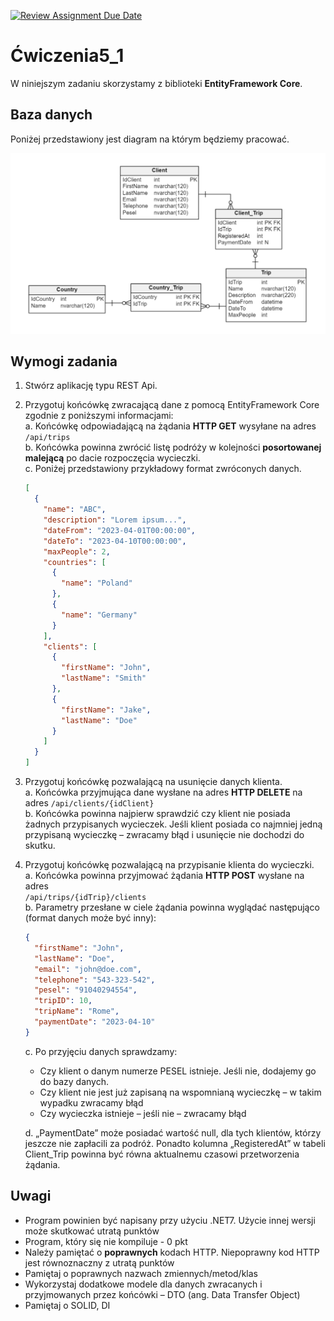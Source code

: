[![Review Assignment Due Date](https://classroom.github.com/assets/deadline-readme-button-24ddc0f5d75046c5622901739e7c5dd533143b0c8e959d652212380cedb1ea36.svg)](https://classroom.github.com/a/TDJBGjnl)
# Ćwiczenia5_1

W niniejszym zadaniu skorzystamy z biblioteki **EntityFramework Core**.

## Baza danych

Poniżej przedstawiony jest diagram na którym będziemy pracować.

![alt text](./SqlData/cw5DatabaseERD.PNG "Title")

## Wymogi zadania

1. Stwórz aplikację typu REST Api.
2. Przygotuj końcówkę zwracającą dane z pomocą EntityFramework Core zgodnie z poniższymi informacjami:  
   a. Końcówkę odpowiadającą na żądania **HTTP GET** wysyłane na adres `/api/trips`  
   b. Końcówka powinna zwrócić listę podróży w kolejności **posortowanej** **malejącą** po dacie rozpoczęcia wycieczki.  
   c. Poniżej przedstawiony przykładowy format zwróconych danych. 

   ```json
   [
     {
       "name": "ABC",
       "description": "Lorem ipsum...",
       "dateFrom": "2023-04-01T00:00:00",
       "dateTo": "2023-04-10T00:00:00",
       "maxPeople": 2,
       "countries": [
         {
           "name": "Poland"
         },
         {
           "name": "Germany"
         }
       ],
       "clients": [
         {
           "firstName": "John",
           "lastName": "Smith"
         },
         {
           "firstName": "Jake",
           "lastName": "Doe"
         }
       ]
     }
   ]
   ```

3. Przygotuj końcówkę pozwalającą na usunięcie danych klienta.  
   a. Końcówka przyjmująca dane wysłane na adres **HTTP DELETE** na adres 
   `/api/clients/{idClient}`  
   b. Końcówka powinna najpierw sprawdzić czy klient nie posiada żadnych przypisanych wycieczek. Jeśli klient posiada co najmniej jedną przypisaną wycieczkę – zwracamy błąd i usunięcie nie dochodzi do skutku.  

4. Przygotuj końcówkę pozwalającą na przypisanie klienta do wycieczki.  
   a. Końcówka powinna przyjmować żądania **HTTP POST** wysłane na adres  
   `/api/trips/{idTrip}/clients`   
   b. Parametry przesłane w ciele żądania powinna wyglądać następująco (format danych może być inny):   

   ```json
   {
     "firstName": "John",
     "lastName": "Doe",
     "email": "john@doe.com",
     "telephone": "543-323-542",
     "pesel": "91040294554",
     "tripID": 10,
     "tripName": "Rome",
     "paymentDate": "2023-04-10"
   }
   ```

   c. Po przyjęciu danych sprawdzamy: 

   - Czy klient o danym numerze PESEL istnieje. Jeśli nie, dodajemy go do bazy
     danych. 
   - Czy klient nie jest już zapisaną na wspomnianą wycieczkę – w takim 
     wypadku zwracamy błąd 
   - Czy wycieczka istnieje – jeśli nie – zwracamy błąd 

   d. „PaymentDate” może posiadać wartość null, dla tych klientów, którzy jeszcze nie
   zapłacili za podróż. Ponadto kolumna „RegisteredAt” w tabeli Client_Trip
   powinna być równa aktualnemu czasowi przetworzenia żądania.

## Uwagi

- Program powinien być napisany przy użyciu .NET7. Użycie innej wersji może skutkować utratą punktów
- Program, który się nie kompiluje - 0 pkt
- Należy pamiętać o **poprawnych** kodach HTTP. Niepoprawny kod HTTP jest równoznaczny z utratą punktów
- Pamiętaj o poprawnych nazwach zmiennych/metod/klas
- Wykorzystaj dodatkowe modele dla danych zwracanych i przyjmowanych przez
  końcówki – DTO (ang. Data Transfer Object)
- Pamiętaj o SOLID, DI
